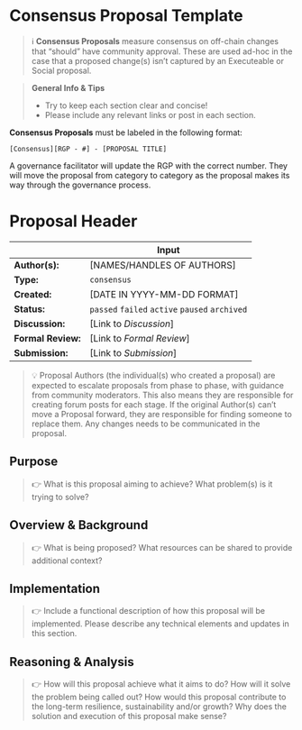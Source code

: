 # Consensus Proposal Template

> ℹ️ **Consensus Proposals** measure consensus on off-chain changes that “should” have community approval. These are used ad-hoc in the case that a proposed change(s) isn’t captured by an Executeable or Social proposal.

> **General Info & Tips**
> - Try to keep each section clear and concise!
> - Please include any relevant links or post in each section.

**Consensus Proposals** must be labeled in the following format:

`[Consensus][RGP - #] - [PROPOSAL TITLE]`

A governance facilitator will update the RGP with the correct number. They will move the proposal from category to category as the proposal makes its way through the governance process.


# Proposal Header

|  | Input
| --- | --- |
| **Author(s):** | [NAMES/HANDLES OF AUTHORS] |
| **Type:** | `consensus` |
| **Created:** | [DATE IN YYYY-MM-DD FORMAT] |
| **Status:** | `passed` `failed` `active` `paused` `archived` |
| **Discussion:** | [Link to *Discussion*] |
| **Formal Review:** | [Link to *Formal Review*] |
| **Submission:** | [Link to *Submission*]  |


> 💡 Proposal Authors (the individual(s) who created a proposal) are expected to escalate proposals from phase to phase, with guidance from community moderators. This also means they are responsible for creating forum posts for each stage. If the original Author(s) can’t move a Proposal forward, they are responsible for finding someone to replace them. Any changes needs to be communicated in the proposal.


## **Purpose**

> 👉 What is this proposal aiming to achieve? What problem(s) is it trying to solve?


## Overview & Background

> 👉 What is being proposed? What resources can be shared to provide additional context?


## Implementation

> 👉 Include a functional description of how this proposal will be implemented. Please describe any technical elements and updates in this section.


## ****Reasoning & Analysis****

> 👉 How will this proposal achieve what it aims to do? How will it solve the problem being called out? How would this proposal contribute to the long-term resilience, sustainability and/or growth? Why does the solution and execution of this proposal make sense?
